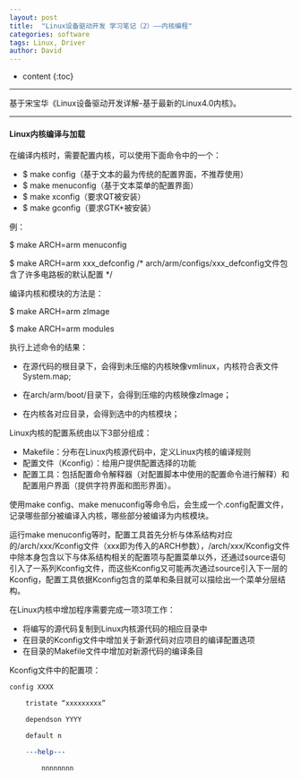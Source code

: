 ```yaml
---
layout: post
title:  "Linux设备驱动开发 学习笔记（2）——内核编程"
categories: software
tags: Linux, Driver
author: David
---
```


* content
{:toc}

---
基于宋宝华《Linux设备驱动开发详解-基于最新的Linux4.0内核》。

---

#### Linux内核编译与加载

在编译内核时，需要配置内核，可以使用下面命令中的一个：

* $ make config（基于文本的最为传统的配置界面，不推荐使用）
* $ make menuconfig（基于文本菜单的配置界面）
* $ make xconfig（要求QT被安装）
* $ make gconfig（要求GTK+被安装）

例：

  $ make ARCH=arm menuconfig

  $ make ARCH=arm xxx_defconfig /* arch/arm/configs/xxx_defconfig文件包含了许多电路板的默认配置 */

编译内核和模块的方法是：

  $ make ARCH=arm zImage

  $ make ARCH=arm modules

执行上述命令的结果：

- 在源代码的根目录下，会得到未压缩的内核映像vmlinux，内核符合表文件System.map;

- 在arch/arm/boot/目录下，会得到压缩的内核映像zImage；

- 在内核各对应目录，会得到选中的内核模块；

Linux内核的配置系统由以下3部分组成：

* Makefile：分布在Linux内核源代码中，定义Linux内核的编译规则
* 配置文件（Kconfig）：给用户提供配置选择的功能
* 配置工具：包括配置命令解释器（对配置脚本中使用的配置命令进行解释）和配置用户界面（提供字符界面和图形界面）。

使用make config、make menuconfig等命令后，会生成一个.config配置文件，记录哪些部分被编译入内核，哪些部分被编译为内核模块。

运行make menuconfig等时，配置工具首先分析与体系结构对应的/arch/xxx/Kconfig文件（xxx即为传入的ARCH参数），/arch/xxx/Kconfig文件中除本身包含以下与体系结构相关的配置项与配置菜单以外，还通过source语句引入了一系列Kconfig文件，而这些Kconfig又可能再次通过source引入下一层的Kconfig，配置工具依据Kconfig包含的菜单和条目就可以描绘出一个菜单分层结构。

在Linux内核中增加程序需要完成一项3项工作：

* 将编写的源代码复制到Linux内核源代码的相应目录中
* 在目录的Kconfig文件中增加关于新源代码对应项目的编译配置选项
* 在目录的Makefile文件中增加对新源代码的编译条目

Kconfig文件中的配置项：
```makefile
config XXXX

	tristate “xxxxxxxxx”

	dependson YYYY

	default n

	---help---

		nnnnnnnn
```

